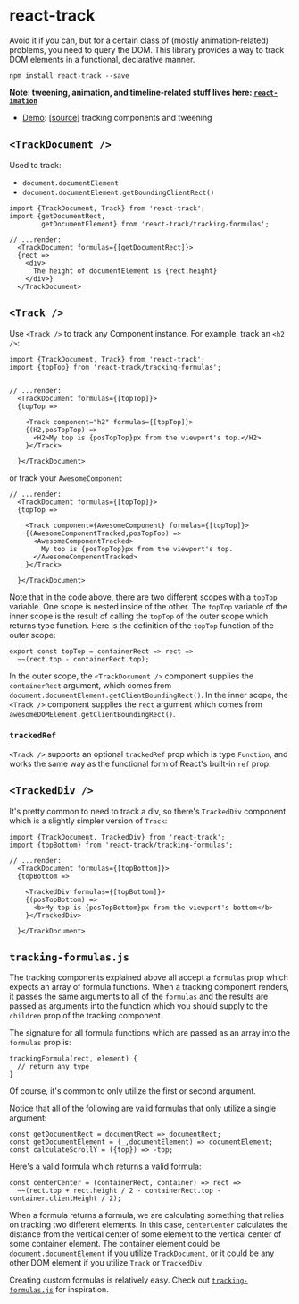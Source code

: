 # react-track

Avoid it if you can, but for a certain class of (mostly animation-related)
problems, you need to query the DOM. This library provides a way to track
DOM elements in a functional, declarative manner.

    npm install react-track --save


**Note: tweening, animation, and timeline-related stuff lives here: [`react-imation`](https://github.com/gilbox/react-imation)**


- [Demo](http://gilbox.github.io/react-track/examples/demo/demo.html): [[source](https://github.com/gilbox/react-track/blob/master/examples/demo/app.js)] tracking components and tweening


## `<TrackDocument />`

Used to track:

- `document.documentElement`
- `document.documentElement.getBoundingClientRect()`

```
import {TrackDocument, Track} from 'react-track';
import {getDocumentRect,
        getDocumentElement} from 'react-track/tracking-formulas';

// ...render:
  <TrackDocument formulas={[getDocumentRect]}>
  {rect =>
    <div>
      The height of documentElement is {rect.height}
    </div>}
  </TrackDocument>
```

## `<Track />`

Use `<Track />` to track any Component instance. For example,
track an `<h2 />`:

    import {TrackDocument, Track} from 'react-track';
    import {topTop} from 'react-track/tracking-formulas';


    // ...render:
      <TrackDocument formulas={[topTop]}>
      {topTop =>

        <Track component="h2" formulas={[topTop]}>
        {(H2,posTopTop) =>
          <H2>My top is {posTopTop}px from the viewport's top.</H2>
        }</Track>

      }</TrackDocument>


or track your `AwesomeComponent`

    // ...render:
      <TrackDocument formulas={[topTop]}>
      {topTop =>

        <Track component={AwesomeComponent} formulas={[topTop]}>
        {(AwesomeComponentTracked,posTopTop) =>
          <AwesomeComponentTracked>
            My top is {posTopTop}px from the viewport's top.
          </AwesomeComponentTracked>
        }</Track>

      }</TrackDocument>

Note that in the code above, there are two different
scopes with a `topTop` variable. One scope is nested
inside of the other. The `topTop` variable of the inner
scope is the result of calling the `topTop` of the
outer scope which returns type function. Here is the definition of the `topTop`
function of the outer scope:

    export const topTop = containerRect => rect =>
      ~~(rect.top - containerRect.top);

In the outer scope, the `<TrackDocument />` component supplies
the `containerRect` argument, which comes from
`document.documentElement.getClientBoundingRect()`.
In the inner scope, the `<Track />` component supplies the `rect` argument
which comes from `awesomeDOMElement.getClientBoundingRect()`.

### `trackedRef`

`<Track />` supports an optional `trackedRef` prop which
is type `Function`, and works the same way as the functional form of 
React's built-in `ref` prop.

## `<TrackedDiv />`

It's pretty common to need to track a div, so there's
`TrackedDiv` component which is a slightly simpler version of `Track`:

    import {TrackDocument, TrackedDiv} from 'react-track';
    import {topBottom} from 'react-track/tracking-formulas';

    // ...render:
      <TrackDocument formulas={[topBottom]}>
      {topBottom =>

        <TrackedDiv formulas={[topBottom]}>
        {(posTopBottom) =>
          <b>My top is {posTopBottom}px from the viewport's bottom</b>
        }</TrackedDiv>

      }</TrackDocument>

## `tracking-formulas.js`

The tracking components
explained above all accept a `formulas` prop which expects an array
of formula functions. When a tracking component renders, it passes
the same arguments to all of the `formulas` and the results
are passed as arguments into the function which you should
supply to the `children` prop of the tracking component.

The signature for all formula functions which are passed as an
array into the `formulas` prop is:

    trackingFormula(rect, element) {
      // return any type
    }

Of course, it's common to only utilize the first
or second argument.

Notice that all of the following are valid formulas
that only utilize a single argument:

    const getDocumentRect = documentRect => documentRect;
    const getDocumentElement = (_,documentElement) => documentElement;
    const calculateScrollY = ({top}) => -top;

Here's a valid formula which returns a valid formula:

    const centerCenter = (containerRect, container) => rect =>
      ~~(rect.top + rect.height / 2 - containerRect.top - container.clientHeight / 2);

When a formula returns a formula, we are calculating something that
relies on tracking two different elements. In this case, `centerCenter`
calculates the distance from the vertical center of some element to
the vertical center of some container element. The container element could
be `document.documentElement` if you utilize `TrackDocument`,
or it could be any other DOM element if you utilize `Track` or `TrackedDiv`.

Creating custom formulas is relatively easy.
Check out [`tracking-formulas.js`](https://github.com/gilbox/react-track/blob/master/src/tracking-formulas.js)
for inspiration.
